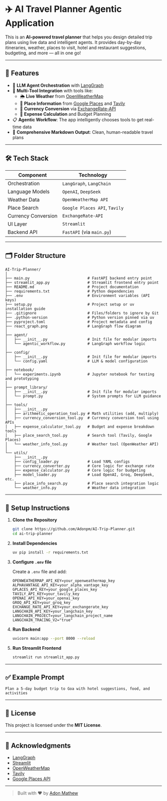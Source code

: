 # ✈️ AI Travel Planner Agentic Application

This is an **AI-powered travel planner** that helps you design detailed trip plans using live data and intelligent agents. It provides day-by-day itineraries, weather, places to visit, hotel and restaurant suggestions, budgeting, and more — all in one go!

---

## 🚀 Features

- 🧠 **LLM Agent Orchestration** with [LangGraph](https://github.com/langchain-ai/langgraph)
- 💬 **Multi-Tool Integration** with tools like:
  - 🌦️ **Live Weather** from [OpenWeatherMap](https://openweathermap.org/)
  - 📍 **Place Information** from [Google Places](https://developers.google.com/maps/documentation/places/web-service/overview) and [Tavily](https://www.tavily.com/)
  - 💱 **Currency Conversion** via [ExchangeRate-API](https://www.exchangerate-api.com/)
  - 🧾 **Expense Calculation** and Budget Planning
- 📋 **Agentic Workflow**: The app intelligently chooses tools to get real-time data
- 📄 **Comprehensive Markdown Output**: Clean, human-readable travel plans

---

## 🛠️ Tech Stack

| Component          | Technology                          |
|--------------------|-------------------------------------|
| Orchestration      | `LangGraph`, `LangChain`            |
| Language Models    | `OpenAI`, `DeepSeek`                |
| Weather Data       | `OpenWeatherMap API`                |
| Place Search       | `Google Places API`, `Tavily`       |
| Currency Conversion| `ExchangeRate-API`                  |
| UI Layer           | `Streamlit`                         |
| Backend API        | `FastAPI` (via `main.py`)           |

---

## 🗂️ Folder Structure

```
AI-Trip-Planner/
│
├── main.py                          # FastAPI backend entry point
├── streamlit_app.py                 # Streamlit frontend entry point
├── README.md                        # Project documentation
├── requirements.txt                 # Python dependencies
├── .env                             # Environment variables (API keys)
├── setup.py                         # Project setup or uv installation guide
├── .gitignore                       # Files/folders to ignore by Git
├── .python-version                  # Python version pinned via uv
├── pyproject.toml                   # Project metadata and config
├── react_graph.png                  # LangGraph flow diagram
│
├── agent/
│   ├── __init__.py                  # Init file for modular imports
│   └── agentic_workflow.py          # LangGraph workflow logic
│
├── config/
│   ├── __init__.py                  # Init file for modular imports
│   └── config.yaml                  # LLM & model configuration
│
├── notebook/
│   └── experiments.ipynb            # Jupyter notebook for testing and prototyping
│
├── prompt_library/
│   ├── __init__.py                  # Init file for modular imports
│   └── prompt.py                    # System prompts for LLM guidance
│
├── tools/
│   ├── __init__.py
│   ├── arithmetic_operation_tool.py # Math utilities (add, multiply)
│   ├── currency_conversion_tool.py  # Currency conversion tool using APIs
│   ├── expense_calculator_tool.py   # Budget and expense breakdown tools
│   ├── place_search_tool.py         # Search tool (Tavily, Google Places)
│   └── weather_info_tool.py         # Weather tool (OpenWeather API)
│
└── utils/
    ├── __init__.py
    ├── config_loader.py             # Load YAML configs
    ├── currency_converter.py        # Core logic for exchange rate
    ├── expense_calculator.py        # Core logic for budgeting
    ├── model_loader.py              # Load OpenAI, Groq, DeepSeek, etc.
    ├── place_info_search.py         # Place search integration logic
    └── weather_info.py              # Weather data integration
```

---

## 🧰 Setup Instructions

1. **Clone the Repository**

   ```bash
   git clone https://github.com/Adonpm/AI-Trip-Planner.git
   cd ai-trip-planner
   ```

2. **Install Dependencies**

   ```bash
   uv pip install -r requirements.txt
   ```

3. **Configure `.env` file**

   Create a `.env` file and add:

   ```env
   OPENWEATHERMAP_API_KEY=your_openweathermap_key
   ALPHAVANTAGE_API_KEY=your_alpha_vantage_key
   GPLACES_API_KEY=your_google_places_key
   TAVILY_API_KEY=your_tavily_key
   OPENAI_API_KEY=your_openai_key
   GROQ_API_KEY=your_groq_key
   EXCHANGE_RATE_API_KEY=your_exchangerate_key
   LANGCHAIN_API_KEY=your_langchain_key
   LANGCHAIN_PROJECT=your_langchain_project_name
   LANGCHAIN_TRACING_V2="true"
   ```

4. **Run Backend**

   ```bash
   uvicorn main:app --port 8000 --reload
   ```

5. **Run Streamlit Frontend**

   ```bash
   streamlit run streamlit_app.py
   ```

---

## ✅ Example Prompt

```
Plan a 5-day budget trip to Goa with hotel suggestions, food, and activities
```

---

## 📎 License

This project is licensed under the **MIT License**.

---

## 🙌 Acknowledgments

- [LangGraph](https://github.com/langchain-ai/langgraph)
- [Streamlit](https://streamlit.io/)
- [OpenWeatherMap](https://openweathermap.org/)
- [Tavily](https://www.tavily.com/)
- [Google Places API](https://developers.google.com/maps/documentation/places)

---

> Built with ❤️ by [Adon Mathew](https://github.com/Adonpm)
